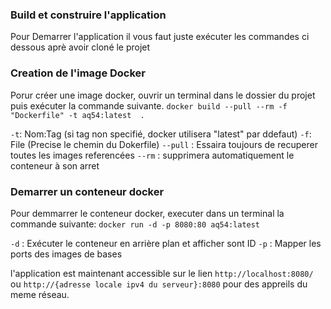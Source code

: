### Build et construire l'application

Pour Demarrer l'application il vous faut juste exécuter les commandes ci dessous aprè avoir cloné le projet

### Creation de l'image Docker
Porur créer une image docker, ouvrir un terminal dans le dossier du projet puis exécuter la commande suivante.
`docker build --pull --rm -f "Dockerfile" -t aq54:latest  .`

`-t`: Nom:Tag (si tag non specifié, docker utilisera "latest" par ddefaut)
`-f`: File (Precise le chemin du Dokerfile)
`--pull` : Essaira toujours de recuperer toutes les images referencées 
`--rm` : supprimera automatiquement le conteneur à son arret

### Demarrer un conteneur docker
Pour demmarrer le conteneur docker, executer dans un terminal la commande suivante:
`docker run -d -p 8080:80 aq54:latest`

`-d` : Exécuter le conteneur en arrière plan et afficher sont ID
`-p` : Mapper les ports des images de bases 

l'application est maintenant accessible sur le lien `http://localhost:8080/` ou `http://{adresse locale ipv4 du serveur}:8080` pour des appreils du meme réseau.

